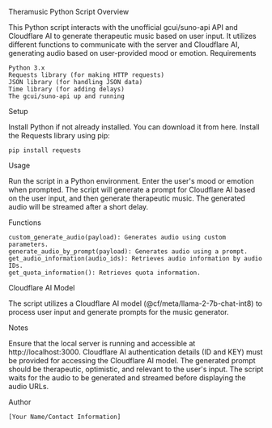 Theramusic Python Script
Overview

This Python script interacts with the unofficial gcui/suno-api API and Cloudflare AI to generate therapeutic music based on user input. It utilizes different functions to communicate with the server and Cloudflare AI, generating audio based on user-provided mood or emotion.
Requirements

    Python 3.x
    Requests library (for making HTTP requests)
    JSON library (for handling JSON data)
    Time library (for adding delays)
    The gcui/suno-api up and running

Setup

  Install Python if not already installed. You can download it from here.
  Install the Requests library using pip:

    pip install requests

Usage

  Run the script in a Python environment.
  Enter the user's mood or emotion when prompted.
  The script will generate a prompt for Cloudflare AI based on the user input, and then generate therapeutic music.
  The generated audio will be streamed after a short delay.

Functions

    custom_generate_audio(payload): Generates audio using custom parameters.
    generate_audio_by_prompt(payload): Generates audio using a prompt.
    get_audio_information(audio_ids): Retrieves audio information by audio IDs.
    get_quota_information(): Retrieves quota information.

Cloudflare AI Model

  The script utilizes a Cloudflare AI model (@cf/meta/llama-2-7b-chat-int8) to process user input and generate prompts for the music generator.

Notes

  Ensure that the local server is running and accessible at http://localhost:3000.
  Cloudflare AI authentication details (ID and KEY) must be provided for accessing the Cloudflare AI model.
  The generated prompt should be therapeutic, optimistic, and relevant to the user's input.
  The script waits for the audio to be generated and streamed before displaying the audio URLs.

Author

    [Your Name/Contact Information]
